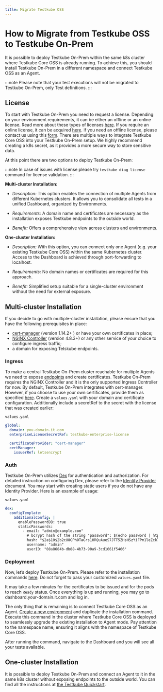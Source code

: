 ```yaml
---
title: Migrate Testkube OSS
---
```


# How to Migrate from Testkube OSS to Testkube On-Prem

It is possible to deploy Testkube On-Prem within the same k8s cluster where Testkube Core OSS is already running. To achieve this, you should install Testkube On-Prem in a different namespace and connect Testkube OSS as an Agent.

:::note
Please note that your test executions will not be migrated to Testkube On-Prem, only Test definitions.
:::

## License

To start with Testkube On-Prem you need to request a license. Depending on your environment requirements, it can be either an offline or an online license. Read more about these types of licenses [here](https://docs.testkube.io/testkube-pro-on-prem/articles/usage-guide#license). If you require an online license, it can be acquired [here](https://testkube.io/get-started). If you need an offline license, please contact us using this [form](https://testkube.io/contact).
There are multiple ways to integrate Testkube Core OSS into your Testkube On-Prem setup. We highly recommend creating a k8s secret, as it provides a more secure way to store sensitive data.

At this point there are two options to deploy Testkube On-Prem:

:::note
In case of issues with license please try `testkube diag license` command for license validation.
:::

**Multi-cluster Installation:**

- _Description:_ This option enables the connection of multiple Agents from different Kubernetes clusters. It allows you to consolidate all tests in a unified Dashboard, organized by Environments.

- _Requirements:_ A domain name and certificates are necessary as the installation exposes Testkube endpoints to the outside world.

- _Benefit:_ Offers a comprehensive view across clusters and environments.

**One-cluster Installation:**

- _Description:_ With this option, you can connect only one Agent (e.g. your existing Testkube Core OSS) within the same Kubernetes cluster. Access to the Dashboard is achieved through port-forwarding to localhost.

- _Requirements:_ No domain names or certificates are required for this approach.

- _Benefit:_ Simplified setup suitable for a single-cluster environment without the need for external exposure.

## Multi-cluster Installation

If you decide to go with multiple-cluster installation, please ensure that you have the following prerequisites in place:

- [cert-manager](https://cert-manager.io/docs/installation/) (version 1.14.2+ ) or have your own certificates in place;
- [NGINX Controller](https://kubernetes.github.io/ingress-nginx/user-guide/nginx-configuration/) (version 4.8.3+) or any other service of your choice to configure ingress traffic;
- a domain for exposing Tetskube endpoints.

### Ingress

To make a central Testkube On-Prem cluster reachable for multiple Agents we need to expose [endpoints](https://docs.testkube.io/testkube-pro-on-prem/articles/usage-guide#domain) and create certificates.
Testkube On-Prem requires the NGINX Controller and it is the only supported Ingress Controller for now. By default, Testkube On-Prem integrates with cert-manager. However, if you choose to use your own certificates, provide them as specified [here](https://docs.testkube.io/testkube-pro-on-prem/articles/usage-guide#tls).
Create a `values.yaml` with your domain and certificate configuration. Additionally include a secretRef to the secret with the license that was created earlier:

`values.yaml`

```yaml
global:
  domain: you-domain.it.com
  enterpriseLicenseSecretRef: testkube-enterprise-license

  certificateProvider: "cert-manager"
  certManager:
    issuerRef: letsencrypt
```

### Auth

Testkube On-Prem utilizes [Dex](https://dexidp.io/) for authentication and authorization. For detailed instruction on configuring Dex, please refer to the [Identity Provider](https://docs.testkube.io/testkube-pro-on-prem/articles/auth) document. You may start with creating static users if you do not have any Identity Provider. Here is an example of usage:

`values.yaml`

```yaml
dex:
  configTemplate:
    additionalConfig: |
      enablePasswordDB: true
      staticPasswords:
        - email: "admin@example.com"
          # bcrypt hash of the string "password": $(echo password | htpasswd -BinC 10 admin | cut -d: -f2)
          hash: "$2a$10$2b2cU8CPhOTaGrs1HRQuAueS7JTT5ZHsHSzYiFPm1leZck7Mc8T4W"
          username: "admin"
          userID: "08a8684b-db88-4b73-90a9-3cd1661f5466"
```

### Deployment

Now, let’s deploy Testkube On-Prem. Please refer to the installation commands [here](https://docs.testkube.io/testkube-pro-on-prem/articles/usage-guide/#installation). Do not forget to pass your customized `values.yaml` file.

It may take a few minutes for the certificates to be issued and for the pods to reach `Ready` status. Once everything is up and running, you may go to dashboard.your-domain.it.com and log in.

The only thing that is remaining is to connect Testkube Core OSS as an Agent. [Create a new environment](https://docs.testkube.io/testkube-pro/articles/environment-management/#creating-a-new-environment) and duplicate the installation command. Execute this command in the cluster where Testkube Core OSS is deployed to seamlessly upgrade the existing installation to Agent mode. Pay attention to the namespace name, ensuring it aligns with the namespace of Testkube Core OSS.

After running the command, navigate to the Dashboard and you will see all your tests available.

## One-cluster Installation

It is possible to deploy Testkube On-Prem and connect an Agent to it in the same k8s cluster without exposing endpoints to the outside world. You can find all the instructions at [the Testkube Quickstart][quickstart].

[quickstart]: /articles/install/install-with-cli
